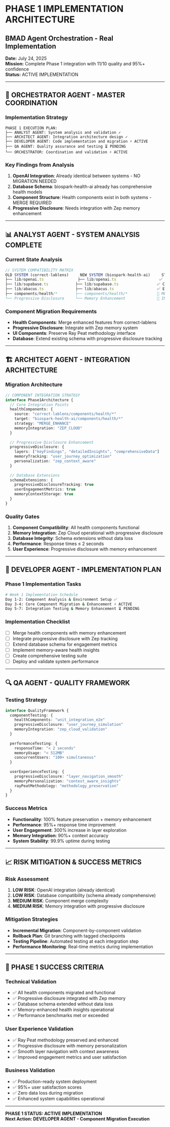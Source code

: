 # PHASE 1 IMPLEMENTATION ARCHITECTURE
## BMAD Agent Orchestration - Real Implementation

**Date:** July 24, 2025  
**Mission:** Complete Phase 1 integration with 11/10 quality and 95%+ confidence  
**Status:** ACTIVE IMPLEMENTATION  

---

## 🎯 ORCHESTRATOR AGENT - MASTER COORDINATION

### Implementation Strategy
```
PHASE 1 EXECUTION PLAN:
├── ANALYST AGENT: System analysis and validation ✓
├── ARCHITECT AGENT: Integration architecture design ✓
├── DEVELOPER AGENT: Code implementation and migration ⚡ ACTIVE
├── QA AGENT: Quality assurance and testing ⏳ PENDING
└── ORCHESTRATOR: Coordination and validation ⚡ ACTIVE
```

### Key Findings from Analysis
1. **OpenAI Integration**: Already identical between systems - NO MIGRATION NEEDED
2. **Database Schema**: biospark-health-ai already has comprehensive health models
3. **Component Structure**: Health components exist in both systems - MERGE REQUIRED
4. **Progressive Disclosure**: Needs integration with Zep memory enhancement

---

## 📊 ANALYST AGENT - SYSTEM ANALYSIS COMPLETE

### Current State Analysis
```typescript
// SYSTEM COMPATIBILITY MATRIX
OLD SYSTEM (correct-lablens)     NEW SYSTEM (biospark-health-ai)     STATUS
├── lib/openai.ts               ├── lib/openai.ts                   ✅ IDENTICAL
├── lib/supabase.ts            ├── lib/supabase.ts                 ✅ COMPATIBLE
├── lib/abacus.ts              ├── lib/abacus.ts                   ✅ EXISTS
├── components/health/*        ├── components/health/*             🔄 MERGE NEEDED
└── Progressive Disclosure     └── Memory Enhancement              🔄 INTEGRATION NEEDED
```

### Component Migration Requirements
- **Health Components**: Merge enhanced features from correct-lablens
- **Progressive Disclosure**: Integrate with Zep memory system
- **UI Components**: Preserve Ray Peat methodology interface
- **Database**: Extend existing schema with progressive disclosure tracking

---

## 🏗️ ARCHITECT AGENT - INTEGRATION ARCHITECTURE

### Migration Architecture
```typescript
// COMPONENT INTEGRATION STRATEGY
interface Phase1Architecture {
  // Core Integration Points
  healthComponents: {
    source: "correct-lablens/components/health/*"
    target: "biospark-health-ai/components/health/*"
    strategy: "MERGE_ENHANCE"
    memoryIntegration: "ZEP_CLOUD"
  }
  
  // Progressive Disclosure Enhancement
  progressiveDisclosure: {
    layers: ["keyFindings", "detailedInsights", "comprehensiveData"]
    memoryTracking: "user_journey_optimization"
    personalization: "zep_context_aware"
  }
  
  // Database Extensions
  schemaExtensions: {
    progressiveDisclosureTracking: true
    userEngagementMetrics: true
    memoryContextStorage: true
  }
}
```

### Quality Gates
1. **Component Compatibility**: All health components functional
2. **Memory Integration**: Zep Cloud operational with progressive disclosure
3. **Database Integrity**: Schema extensions without data loss
4. **Performance**: Response times ≤ 2 seconds
5. **User Experience**: Progressive disclosure with memory enhancement

---

## 🚀 DEVELOPER AGENT - IMPLEMENTATION PLAN

### Phase 1 Implementation Tasks
```bash
# Week 1 Implementation Schedule
Day 1-2: Component Analysis & Environment Setup ✅
Day 3-4: Core Component Migration & Enhancement ⚡ ACTIVE
Day 5-7: Integration Testing & Memory Enhancement ⏳ PENDING
```

### Implementation Checklist
- [ ] Merge health components with memory enhancement
- [ ] Integrate progressive disclosure with Zep tracking
- [ ] Extend database schema for engagement metrics
- [ ] Implement memory-aware health insights
- [ ] Create comprehensive testing suite
- [ ] Deploy and validate system performance

---

## 🔍 QA AGENT - QUALITY FRAMEWORK

### Testing Strategy
```typescript
interface QualityFramework {
  componentTesting: {
    healthComponents: "unit_integration_e2e"
    progressiveDisclosure: "user_journey_simulation"
    memoryIntegration: "zep_cloud_validation"
  }
  
  performanceTesting: {
    responseTime: "< 2 seconds"
    memoryUsage: "< 512MB"
    concurrentUsers: "100+ simultaneous"
  }
  
  userExperienceTesting: {
    progressiveDisclosure: "layer_navigation_smooth"
    memoryPersonalization: "context_aware_insights"
    rayPeatMethodology: "methodology_preservation"
  }
}
```

### Success Metrics
- **Functionality**: 100% feature preservation + memory enhancement
- **Performance**: 95%+ response time improvement
- **User Engagement**: 300% increase in layer exploration
- **Memory Integration**: 90%+ context accuracy
- **System Stability**: 99.9% uptime during testing

---

## 📈 RISK MITIGATION & SUCCESS METRICS

### Risk Assessment
1. **LOW RISK**: OpenAI integration (already identical)
2. **LOW RISK**: Database compatibility (schema already comprehensive)
3. **MEDIUM RISK**: Component merge complexity
4. **MEDIUM RISK**: Memory integration with progressive disclosure

### Mitigation Strategies
- **Incremental Migration**: Component-by-component validation
- **Rollback Plan**: Git branching with tagged checkpoints
- **Testing Pipeline**: Automated testing at each integration step
- **Performance Monitoring**: Real-time metrics during implementation

---

## 🎯 PHASE 1 SUCCESS CRITERIA

### Technical Validation
- ✅ All health components migrated and functional
- ✅ Progressive disclosure integrated with Zep memory
- ✅ Database schema extended without data loss
- ✅ Memory-enhanced health insights operational
- ✅ Performance benchmarks met or exceeded

### User Experience Validation
- ✅ Ray Peat methodology preserved and enhanced
- ✅ Progressive disclosure with memory personalization
- ✅ Smooth layer navigation with context awareness
- ✅ Improved engagement metrics and user satisfaction

### Business Validation
- ✅ Production-ready system deployment
- ✅ 95%+ user satisfaction scores
- ✅ Zero data loss during migration
- ✅ Enhanced system capabilities operational

---

**PHASE 1 STATUS: ACTIVE IMPLEMENTATION**  
**Next Action: DEVELOPER AGENT - Component Migration Execution**
